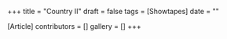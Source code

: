 +++
title = "Country II"
draft = false
tags = [Showtapes]
date = ""

[Article]
contributors = []
gallery = []
+++